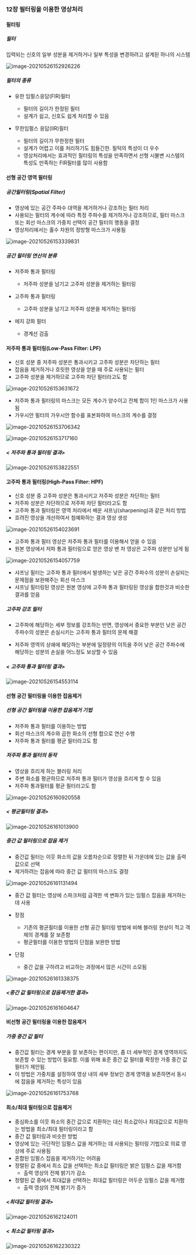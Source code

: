 ### 12장 필터링을 이용한 영상처리

#### 필터링

##### 필터

입력되는 신호의 일부 성분을 제거하거나 일부 특성을 변경하려고 설계된 하나의 시스템

![image-20210526152926226](C:\Users\aro\AppData\Roaming\Typora\typora-user-images\image-20210526152926226.png)

##### 필터의 종류

* 유한 임펄스응담(FIR)필터

  * 필터의 길이가 한정된 필터
  * 설계가 쉽고, 신호도 쉽게 처리할 수 있음
* 무한임펄스 응답(IIR)필터

  *   필터의 길이가 무한정한 필터
  *   설계가 어렵고 이를 처리하기도 힘들긴한. 필턱의 특성이 더 우수
  *   영상처리에서는 효과적인 필터링의 특성을 만족하면서 선형 시불변 시스템의 특성도 만족하는 FIR필터를 많이 사용함
  
  

#### 선형 공간 영역 필터링

##### 공간필터링(Spatial Filter)

* 영상에 있는 공간 주파수 대역을 제거하거나 강조하는 필터 처리
* 사용되는 필터의 계수에 따라 특정 주파수를 제거하거나 강조하므로, 필터 마스크 또는 회선 마스크의 가중치 선택이 공간 필터의 행동을 결정
* 영상처리에서는 홀수 차원의 정방형 마스크가 사용됨

![image-20210526153339831](C:\Users\aro\AppData\Roaming\Typora\typora-user-images\image-20210526153339831.png)



##### 공간 필터링 연산의 분류

* 저주파 통과 필터링

  * 저주파 성분을 남기고 고주파 성분을 제거하는 필터링
* 고주파 통과 필터링
  * 고주파 성분을 남기고 저주파 성분을 제거하는 필터링
* 에지 강화 필터

  * 경계선 검출



#### 저주파 통과 필터링(Low-Pass Filter: LPF)

* 신호 성분 중 저주파 성분은 통과시키고 고주파 성분은 차단하는 필터
* 잡음을 제거하거나 흐릿한 영상을 얻을 때 주로 사용되는 필터
* 고주파 성분을 제거하므로 고주파 차단 필터라고도 함

![image-20210526153631672](C:\Users\aro\AppData\Roaming\Typora\typora-user-images\image-20210526153631672.png)

* 저주파 통과 필터링의 마스크는 모든 계수가 양수이고 전체 합이 1인 마스크가 사용됨
* 가우시안 필터의 가우시안 함수를 표본화하여 마스크의 계수를 결정

![image-20210526153706342](C:\Users\aro\AppData\Roaming\Typora\typora-user-images\image-20210526153706342.png)



![image-20210526153717160](C:\Users\aro\AppData\Roaming\Typora\typora-user-images\image-20210526153717160.png)

##### < 저주파 통과 필터링 결과>

![image-20210526153822551](C:\Users\aro\AppData\Roaming\Typora\typora-user-images\image-20210526153822551.png)



#### 고주파 통과 필터링(High-Pass Filter: HPF)

* 신호 성분 중 고주파 성분은 통과시키고 저주파 성분은 차단하는 필터
* 저주파 성분은 차단하므로 저주파 차단 필터라고도 함
* 고주파 통과 필터링은 영역 처리에서 배운 샤프닝(sharpening)과 같은 처리 방법
* 흐려진 영상을 개선하여서 첨예화하는 결과 영상 생성

![image-20210526154023691](C:\Users\aro\AppData\Roaming\Typora\typora-user-images\image-20210526154023691.png)

* 고주파 통과 필터 영상은 저주파 통과 필터를 이용해서 얻을 수 있음
* 원본 영상에서 저파 통과 필터링으로 얻은 영상 밴 차 영상은 고주파 성분만 남게 됨

![image-20210526154057759](C:\Users\aro\AppData\Roaming\Typora\typora-user-images\image-20210526154057759.png)



* 샤프닝 필터는 고주파 통과 필터에서 발생하는 낮은 공간 주파수의 성분이 손실되는 문제점을 보완해주는 회선 마스크
* 샤프닝 필터링된 영상은 원본 영상에 고주파 통과 필터링된 영상을 합한것과 비슷한 결과를 얻음

##### 고주파 강조 필터

* 고주파에 해당하는 세부 정보를 강조하는 반면, 영상에서 중요한 부분인 낮은 공간 주파수의 성분은 손실시키는 고주파 통과 필터의 문제 해결

* 저주파 영역의 상쇄에 해당하는 부분에 일정량의 이득을 주어 낮은 공간 주파수에 해당하는 성분의 손실을 어느정도 보상할 수 있음

  

##### < 고주파 통과 필터링 결과>

![image-20210526154553114](C:\Users\aro\AppData\Roaming\Typora\typora-user-images\image-20210526154553114.png)



#### 선형 공간 필터링을 이용한 잡음제거

##### 선형 공간 필터링을 이용한 잡음제거 기법

* 저주파 통과 필터를 이용하는 방법
* 회선 마스크의 계수와 곱한 화소의 선형 합으로 연산 수행
* 저주파 통과 필터를 평균 필터라고도 함



##### 저주파 통과 필터의 동작

* 영상을 흐리게 하는 블러링 처리
* 주변 화소를 평균하므로 저주파 통과 필터가 영상을 흐리게 할 수 있음
* 저주파 통과필터를 평균 필터라고도 함 

![image-20210526160920558](C:\Users\aro\AppData\Roaming\Typora\typora-user-images\image-20210526160920558.png)



##### < 평균필터링 결과>

![image-20210526161013900](C:\Users\aro\AppData\Roaming\Typora\typora-user-images\image-20210526161013900.png)



##### 중간 값 필터링으로 잡음 제거 

* 중간값 필터는 이웃 화소의 값을 오름차순으로 정렬한 뒤 가운데에 있는 값을 출력 값으로 선택
* 제거하려는 잡음에 따라 중간 값 필터의 마스크도 결정

![image-20210526161131494](C:\Users\aro\AppData\Roaming\Typora\typora-user-images\image-20210526161131494.png)

* 중간 값 필터는 영상에 스파크처럼 급격한 색 변화가 있는 임펄스 잡음을 제거하는데 사용

* 장점
  * 기존의 평균필터를 이용한 선형 공간 필터링 방법에 비해 블러링 현상이 적고 객체의 경계를 잘 보존함
  * 평균필터를 이용한 방법의 단점을 보완한 방법
* 단점
  
  * 중간 값을 구하려고 비교하는 과정에서 많은 시간이 소모됨
  
  

![image-20210526161338375](C:\Users\aro\AppData\Roaming\Typora\typora-user-images\image-20210526161338375.png)



#####  <중간 값 필터링으로 잡음제거한 결과>

![image-20210526161604647](C:\Users\aro\AppData\Roaming\Typora\typora-user-images\image-20210526161604647.png)





#### 비선형 공간 필터링을 이용한 잡음제거 

##### 가중 중간 값 필터 

* 중간값 필터는 경계 부분을 잘 보존하는 편이지만, 좀 더 세부적인 경계 영역까지도 보존할 수 있는 방법이 필요함. 이를 위해 표준 중간 값 필터를 확장한 가중 중간 값 필터가 제안됨.
* 이 방법은 가중치를 설정하여 영상 내의 세부 정보인 경계 영역을 보존하면서 동시에 잡음을 제거하는 특성이 있음 

![image-20210526161753768](C:\Users\aro\AppData\Roaming\Typora\typora-user-images\image-20210526161753768.png)



#### 최소/최대 필터링으로 잡음제거

* 중심화소를 이웃 화소의 중간 값으로 치환하는 대신 최소값이나 최대값으로 치환하는 방법을 최소/최대 필터링이라고 함
* 중간 값 필터링과 비슷한 방법
* 영상에 있는 극단적인 임펄스 값을 제거하는 데 사용되는 필터링 기법으로 의료 영상에 주로 사용됨
* 혼합된 임펄스 잡음을 제거하기는 어려움
* 정렬된 값 중에서 최소 값을 선택하는 최소값 필터링은 밝은 임펄스 값을 제거함
  * 출력 영상의 전체 밝기가 감소
* 정렬된 값 중에서 최대값을 선택하는 최대값 필터링은 어두운 임펄스 값을 제거함
  * 출력 영상의 전체 밝기가 증가 



##### <최대값 필터링 결과>

![image-20210526162124011](C:\Users\aro\AppData\Roaming\Typora\typora-user-images\image-20210526162124011.png)



##### < 최소값 필터링 결과>

![image-20210526162230322](C:\Users\aro\AppData\Roaming\Typora\typora-user-images\image-20210526162230322.png)

